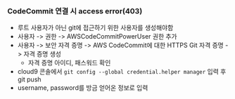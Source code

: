 
### CodeCommit 연결 시 access error(403)

- 루트 사용자가 아닌 git에 접근하기 위한 사용자를 생성해야함
- 사용자 -> 권한 -> AWSCodeCommitPowerUser 권한 추가
- 사용자 -> 보안 자격 증명 -> AWS CodeCommit에 대한 HTTPS Git 자격 증명 -> 자격 증명 생성
	- 자격 증명 아이디, 패스워드 확인
- cloud9 콘솔에서 `git config --global credential.helper manager` 입력 후 git push
- username, password를 방금 얻어온 정보로 입력


